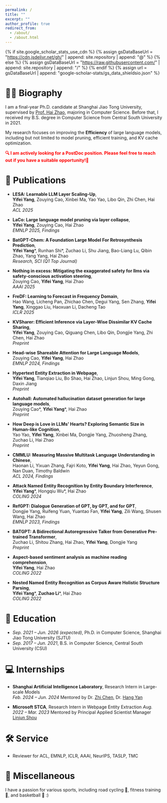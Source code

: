 ```yaml
---
permalink: /
title: ""
excerpt: ""
author_profile: true
redirect_from: 
  - /about/
  - /about.html
---
```


{% if site.google_scholar_stats_use_cdn %}
{% assign gsDataBaseUrl = "https://cdn.jsdelivr.net/gh/" | append: site.repository | append: "@" %}
{% else %}
{% assign gsDataBaseUrl = "https://raw.githubusercontent.com/" | append: site.repository | append: "/" %}
{% endif %}
{% assign url = gsDataBaseUrl | append: "google-scholar-stats/gs_data_shieldsio.json" %}

<span class='anchor' id='about-me'></span>


# 🧑‍🎓 Biography

I am a final-year Ph.D. candidate at Shanghai Jiao Tong University, supervised by [Prof. Hai Zhao](https://www.cs.sjtu.edu.cn/PeopleDetail.aspx?id=60), majoring in Computer Science. Before that, I received my B.S. degree in Computer Science from Central South University in 2021.

My research focuses on improving the **Efficiency** of large language models, including but not limited to model pruning, efficient training, and KV cache optimization.

<font color="red"><b>🔍 I am actively looking for a PostDoc position. Please feel free to reach out if you have a suitable opportunity!🙂</b></font>


# 📝 Publications

- **LESA: Learnable LLM Layer Scaling-Up**,  
  **Yifei Yang**, Zouying Cao, Xinbei Ma, Yao Yao, Libo Qin, Zhi Chen, Hai Zhao  
  *ACL 2025*

- **LaCo: Large language model pruning via layer collapse**,  
  **Yifei Yang**, Zouying Cao, Hai Zhao  
  *EMNLP 2025, Findings*

- **BatGPT-Chem: A Foundation Large Model For Retrosynthesis Prediction**,  
  **Yifei Yang***, Runhan Shi*, Zuchao Li, Shu Jiang, Bao-Liang Lu, Qibin Zhao, Yang Yang, Hai Zhao  
  *Research, SCI (Q1 Top Journal)*

- **Nothing in excess: Mitigating the exaggerated safety for llms via safety-conscious activation steering**,  
  Zouying Cao, **Yifei Yang**, Hai Zhao  
  *AAAI 2025*

- **FreDF: Learning to Forecast in Frequency Domain**,  
  Hao Wang, Licheng Pan, Zhichao Chen, Degui Yang, Sen Zhang, **Yifei Yang**, Xinggao Liu, Haoxuan Li, Dacheng Tao  
  *ICLR 2025*

- **KVSharer: Efficient Inference via Layer-Wise Dissimilar KV Cache Sharing**,  
  **Yifei Yang**, Zouying Cao, Qiguang Chen, Libo Qin, Dongjie Yang, Zhi Chen, Hai Zhao  
  *Preprint*

- **Head-wise Shareable Attention for Large Language Models**,  
  Zouying Cao, **Yifei Yang**, Hai Zhao  
  *EMNLP 2024, Findings*

- **Hypertext Entity Extraction in Webpage**,  
  **Yifei Yang**, Tianqiao Liu, Bo Shao, Hai Zhao, Linjun Shou, Ming Gong, Daxin Jiang  
  *Preprint*

- **Autohall: Automated hallucination dataset generation for large language models**,  
  Zouying Cao*, **Yifei Yang***, Hai Zhao  
  *Preprint*

- **How Deep is Love in LLMs’ Hearts? Exploring Semantic Size in Human-like Cognition**,  
  Yao Yao, **Yifei Yang**, Xinbei Ma, Dongjie Yang, Zhuosheng Zhang, Zuchao Li, Hai Zhao  
  *Preprint*

- **CMMLU: Measuring Massive Multitask Language Understanding in Chinese**,  
  Haonan Li, Yixuan Zhang, Fajri Koto, **Yifei Yang**, Hai Zhao, Yeyun Gong, Nan Duan, Timothy Baldwin  
  *ACL 2024, Findings*

- **Attack Named Entity Recognition by Entity Boundary Interference**,  
  **Yifei Yang***, Hongqiu Wu*, Hai Zhao  
  *COLING 2024*

- **RefGPT: Dialogue Generation of GPT, by GPT, and for GPT**,  
  Dongjie Yang, Ruifeng Yuan, Yuantao Fan, **Yifei Yang**, Zili Wang, Shusen Wang, Hai Zhao  
  *EMNLP 2023, Findings*

- **BATGPT: A Bidirectional Autoregressive Talker from Generative Pre-trained Transformer**,  
  Zuchao Li, Shitou Zhang, Hai Zhao, **Yifei Yang**, Dongjie Yang  
  *Preprint*

- **Aspect-based sentiment analysis as machine reading comprehension**,  
  **Yifei Yang**, Hai Zhao  
  *COLING 2022*

- **Nested Named Entity Recognition as Corpus Aware Holistic Structure Parsing**,  
  **Yifei Yang***, **Zuchao Li***, Hai Zhao  
  *COLING 2022*




# 📖 Education

- *Sep. 2021 – Jun. 2026 (expected)*, Ph.D. in Computer Science, Shanghai Jiao Tong University (SJTU)
- *Sep. 2017 – Jun. 2021*, B.S. in Computer Science, Central South University (CSU)

# 💻 Internships

- **Shanghai Artificial Intelligence Laboratory**, Research Intern in Large-scale Models  
  *Feb. 2024 – Jun. 2024*
  Mentored by Dr. [Zhi Chen](https://donmaclean7.github.io/), Dr. [Hang Yan](https://www.aminer.cn/profile/hang-yan/53f440a0dabfaee4dc7bff59)
  
- **Microsoft STCA**, Research Intern in Webpage Entity Extraction
  *Aug. 2022 – Mar. 2023*
  Mentored by Principal Applied Scientist Manager [Linjun Shou](https://www.microsoft.com/en-us/research/people/lisho/)

# 🛠️ Service

- Reviewer for ACL, EMNLP, ICLR, AAAI, NeurIPS, TASLP, TMC

# 🎯 Miscellaneous

I have a passion for various sports, including road cycling 🚴, fitness training 💪, and basketball 🏀 :)

